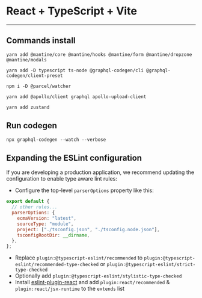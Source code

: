 # React + TypeScript + Vite

---

## Commands install

```
yarn add @mantine/core @mantine/hooks @mantine/form @mantine/dropzone @mantine/modals

yarn add -D typescript ts-node @graphql-codegen/cli @graphql-codegen/client-preset

npm i -D @parcel/watcher

yarn add @apollo/client graphql apollo-upload-client

yarn add zustand
```

## Run codegen

```shell
npx graphql-codegen --watch --verbose
```

## Expanding the ESLint configuration

If you are developing a production application, we recommend updating the configuration to enable type aware lint rules:

- Configure the top-level `parserOptions` property like this:

```js
export default {
  // other rules...
  parserOptions: {
    ecmaVersion: "latest",
    sourceType: "module",
    project: ["./tsconfig.json", "./tsconfig.node.json"],
    tsconfigRootDir: __dirname,
  },
};
```

- Replace `plugin:@typescript-eslint/recommended` to `plugin:@typescript-eslint/recommended-type-checked` or `plugin:@typescript-eslint/strict-type-checked`
- Optionally add `plugin:@typescript-eslint/stylistic-type-checked`
- Install [eslint-plugin-react](https://github.com/jsx-eslint/eslint-plugin-react) and add `plugin:react/recommended` & `plugin:react/jsx-runtime` to the `extends` list
